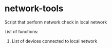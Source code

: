 # network-tools
Script that perform network check in local network

List of functions:
1. List of devices connected to local network